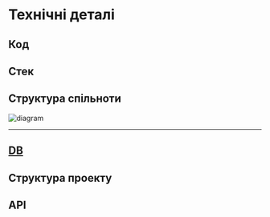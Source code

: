 # Технічні деталі

## Код

## Стек

## Структура спільноти

![diagram](../diagram/net.svg)

---

## [DB](db.md)

## Структура проекту

## API
